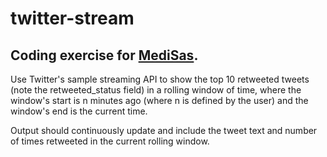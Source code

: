 twitter-stream
==============

## Coding exercise for [MediSas](http://www.medisas.com/).

Use Twitter's sample streaming API to show the top 10 retweeted tweets (note the retweeted_status field) in a rolling window of time, where the window's start is n minutes ago (where n is defined by the user) and the window's end is the current time.

Output should continuously update and include the tweet text and number of times retweeted in the current rolling window.
